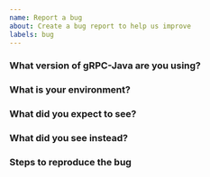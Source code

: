 ```yaml
---
name: Report a bug
about: Create a bug report to help us improve
labels: bug
---
```


<!-- Please answer these questions before submitting a bug report. -->

### What version of gRPC-Java are you using?

### What is your environment?
<!-- operating system (Linux, Windows,...) and version, jdk version, etc. -->

### What did you expect to see?

### What did you see instead?

### Steps to reproduce the bug

<!-- Make sure you include information that can help us debug (full error message, exception listing, stack trace, logs). -->
